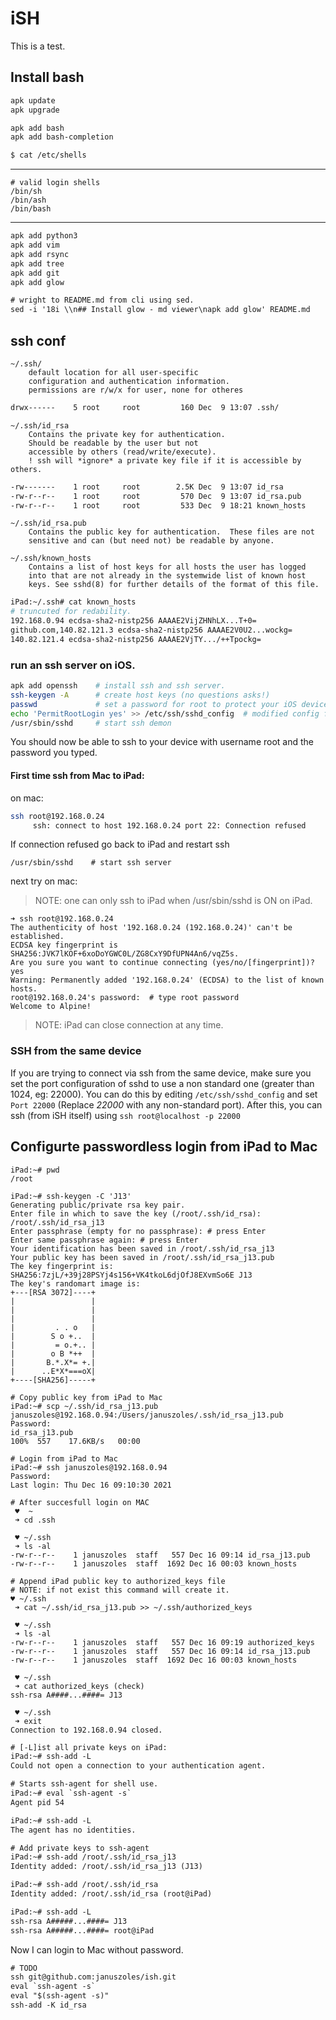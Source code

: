 # iSH

This is a test.

## Install bash

```bash
apk update
apk upgrade

apk add bash
apk add bash-completion
```
```txt
$ cat /etc/shells
```
---
	# valid login shells
	/bin/sh
	/bin/ash
	/bin/bash
---
```txt
apk add python3
apk add vim
apk add rsync
apk add tree
apk add git
apk add glow
```
```txt
# wright to README.md from cli using sed.
sed -i '18i \\n## Install glow - md viewer\napk add glow' README.md 
```
## ssh conf

	~/.ssh/
		default location for all user-specific
		configuration and authentication information.  
		permissions are r/w/x for user, none for otheres
```txt	
drwx------    5 root     root         160 Dec  9 13:07 .ssh/
```
	~/.ssh/id_rsa
		Contains the private key for authentication.  
		Should be readable by the user but not
		accessible by others (read/write/execute).   
		! ssh will *ignore* a private key file if it is accessible by others.	
```txt
-rw-------    1 root     root        2.5K Dec  9 13:07 id_rsa
-rw-r--r--    1 root     root         570 Dec  9 13:07 id_rsa.pub
-rw-r--r--    1 root     root         533 Dec  9 18:21 known_hosts
```
	~/.ssh/id_rsa.pub
		Contains the public key for authentication.  These files are not
		sensitive and can (but need not) be readable by anyone.

	~/.ssh/known_hosts
		Contains a list of host keys for all hosts the user has logged
		into that are not already in the systemwide list of known host
		keys. See sshd(8) for further details of the format of this file.

```bash
iPad:~/.ssh# cat known_hosts
# truncuted for redability.
192.168.0.94 ecdsa-sha2-nistp256 AAAAE2VijZHNhLX...T+0=
github.com,140.82.121.3 ecdsa-sha2-nistp256 AAAAE2V0U2...wockg=
140.82.121.4 ecdsa-sha2-nistp256 AAAAE2VjTY.../++Tpockg=
```

### run an ssh server on iOS.

```bash
apk add openssh    # install ssh and ssh server. 
ssh-keygen -A      # create host keys (no questions asks!) 
passwd             # set a password for root to protect your iOS device 
echo 'PermitRootLogin yes' >> /etc/ssh/sshd_config  # modified config for root login. 
/usr/sbin/sshd     # start ssh demon
```
You should now be able to ssh to your device with username root and the password you typed.

#### First time ssh from Mac to iPad:

on mac:
```bash
ssh root@192.168.0.24
     ssh: connect to host 192.168.0.24 port 22: Connection refused
```
If connection refused go back to iPad and restart ssh  
```
/usr/sbin/sshd    # start ssh server
```
next try on mac:
> NOTE: one can only ssh to iPad when /usr/sbin/sshd is ON on iPad. 
```
➜ ssh root@192.168.0.24
The authenticity of host '192.168.0.24 (192.168.0.24)' can't be established.  
ECDSA key fingerprint is SHA256:JVK7lKOF+6xoDoYGWC0L/ZG8CxY9DfUPN4An6/vqZ5s.  
Are you sure you want to continue connecting (yes/no/[fingerprint])? yes  
Warning: Permanently added '192.168.0.24' (ECDSA) to the list of known hosts.  
root@192.168.0.24's password:  # type root password 
Welcome to Alpine!  
```
> NOTE: iPad can close connection at any time.

### SSH from the same device
If you are trying to connect via ssh from the same device, make sure you set the port configuration of sshd to use a non standard one (greater than 1024, eg: 22000).
You can do this by editing `/etc/ssh/sshd_config` and set `Port 22000` (Replace _22000_ with any non-standard port).
After this, you can ssh (from iSH itself) using `ssh root@localhost -p 22000`

## Configurte passwordless login from iPad to Mac

```
iPad:~# pwd
/root

iPad:~# ssh-keygen -C 'J13'
Generating public/private rsa key pair.
Enter file in which to save the key (/root/.ssh/id_rsa): /root/.ssh/id_rsa_j13
Enter passphrase (empty for no passphrase): # press Enter
Enter same passphrase again: # press Enter
Your identification has been saved in /root/.ssh/id_rsa_j13
Your public key has been saved in /root/.ssh/id_rsa_j13.pub
The key fingerprint is:
SHA256:7zjL/+39j28PSYj4s156+VK4tkoL6djOfJ8EXvmSo6E J13
The key's randomart image is:
+---[RSA 3072]----+
|                 |
|                 |
|                 |
|         . . o   |
|        S o +..  |
|         = o.+.. |
|        o B *++  |
|       B.*.X*= +.|
|      ..E*X*===oX|
+----[SHA256]-----+

# Copy public key from iPad to Mac
iPad:~# scp ~/.ssh/id_rsa_j13.pub januszoles@192.168.0.94:/Users/januszoles/.ssh/id_rsa_j13.pub
Password:
id_rsa_j13.pub                                                        100%  557    17.6KB/s   00:00    

# Login from iPad to Mac
iPad:~# ssh januszoles@192.168.0.94
Password:
Last login: Thu Dec 16 09:10:30 2021

# After succesfull login on MAC
 ♥︎  ~
 ➜ cd .ssh

 ♥︎ ~/.ssh
 ➜ ls -al
-rw-r--r--    1 januszoles  staff   557 Dec 16 09:14 id_rsa_j13.pub
-rw-r--r--    1 januszoles  staff  1692 Dec 16 00:03 known_hosts

# Append iPad public key to authorized_keys file
# NOTE: if not exist this command will create it.
♥︎ ~/.ssh
 ➜ cat ~/.ssh/id_rsa_j13.pub >> ~/.ssh/authorized_keys

 ♥︎ ~/.ssh
 ➜ ls -al
-rw-r--r--    1 januszoles  staff   557 Dec 16 09:19 authorized_keys
-rw-r--r--    1 januszoles  staff   557 Dec 16 09:14 id_rsa_j13.pub
-rw-r--r--    1 januszoles  staff  1692 Dec 16 00:03 known_hosts

 ♥︎ ~/.ssh
 ➜ cat authorized_keys (check)                                
ssh-rsa A####...####= J13

 ♥︎ ~/.ssh
 ➜ exit
Connection to 192.168.0.94 closed.
```

``` txt
# [-L]ist all private keys on iPad:
iPad:~# ssh-add -L
Could not open a connection to your authentication agent.

# Starts ssh-agent for shell use.
iPad:~# eval `ssh-agent -s`  
Agent pid 54

iPad:~# ssh-add -L
The agent has no identities.

# Add private keys to ssh-agent
iPad:~# ssh-add /root/.ssh/id_rsa_j13
Identity added: /root/.ssh/id_rsa_j13 (J13)

iPad:~# ssh-add /root/.ssh/id_rsa
Identity added: /root/.ssh/id_rsa (root@iPad)

iPad:~# ssh-add -L
ssh-rsa A#####...####= J13
ssh-rsa A#####...####= root@iPad
```
Now I can login to Mac without password. 

```txt
# TODO
ssh git@github.com:januszoles/ish.git
eval `ssh-agent -s`
eval "$(ssh-agent -s)"
ssh-add -K id_rsa
```

